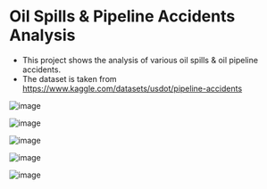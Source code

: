 # Oil Spills & Pipeline Accidents Analysis

- This project shows the analysis of various oil spills & oil pipeline accidents.
- The dataset is taken from https://www.kaggle.com/datasets/usdot/pipeline-accidents

![image](https://user-images.githubusercontent.com/90971914/167385574-10bca412-c8f8-4164-8753-fe4578eb428d.png)

![image](https://user-images.githubusercontent.com/90971914/167385624-5879a2ac-437d-429a-bad2-1db7640ef54f.png)

![image](https://user-images.githubusercontent.com/90971914/167385689-7fb4bb08-b9e5-4547-9374-ec54e10f0021.png)

![image](https://user-images.githubusercontent.com/90971914/167385752-376d54af-c593-4658-ab2b-c1360c96cf08.png)

![image](https://user-images.githubusercontent.com/90971914/167385819-208a2647-6984-4773-a830-bfe81cb0ce94.png)
